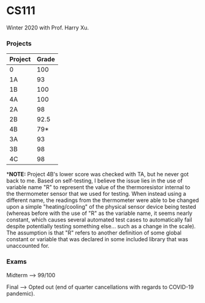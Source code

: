 # CS111
Winter 2020 with Prof. Harry Xu.

### Projects
| Project | Grade |
|---------|-------|
| 0       | 100   |
| 1A      | 93    |
| 1B      | 100   |
| 4A      | 100   |
| 2A      | 98    |
| 2B      | 92.5  |
| 4B      | 79*   | (check below)
| 3A      | 93    |
| 3B      | 98    |
| 4C      | 98    |

***NOTE:** Project 4B's lower score was checked with TA, but he never got back to me. Based on self-testing, I believe the issue lies
in the use of variable name "R" to represent the value of the thermoresistor internal to the thermometer sensor that we used for
testing. When instead using a different name, the readings from the thermometer were able to be changed upon a simple "heating/cooling"
of the physical sensor device being tested (whereas before with the use of "R" as the variable name, it seems nearly constant, which
causes several automated test cases to automatically fail despite potentially testing something else... such as a change in the scale).
The assumption is that "R" refers to another definition of some global constant or variable that was declared in some included library
that was unaccounted for. 

### Exams
Midterm --> 99/100

Final --> Opted out (end of quarter cancellations with regards to COVID-19 pandemic).
